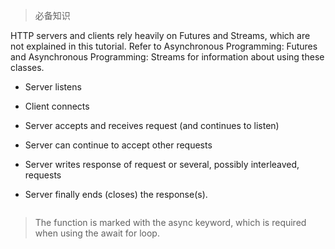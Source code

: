 > 必备知识  
>
HTTP servers and clients rely heavily on Futures and Streams, which are not explained in this tutorial. Refer to Asynchronous Programming: Futures and Asynchronous Programming: Streams for information about using these classes. 


- Server listens

- Client connects

- Server accepts and receives request (and continues to listen)

- Server can continue to accept other requests

- Server writes response of request or several, possibly interleaved, requests

- Server finally ends (closes) the response(s).


```dart

```

>The function is marked with the async keyword, which is required when using the await for loop.